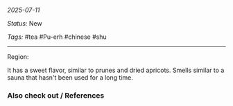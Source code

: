 *2025-07-11*

*Status:* New

*Tags:* #tea #Pu-erh #chinese #shu

<hr>

Region: 

It has a sweet flavor, similar to prunes and dried apricots. Smells similar to a sauna that hasn't been used for a long time. 

### Also check out / References